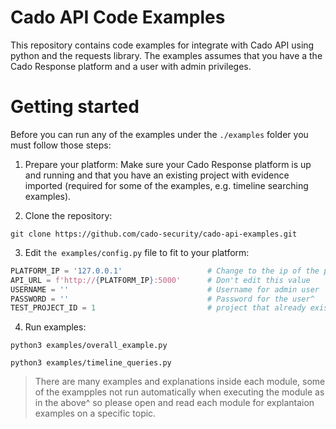 # Cado API Code Examples
This repository contains code examples for integrate with Cado API using python and the requests library.
The examples assumes that you have a the Cado Response platform and a user with admin privileges.

# Getting started
Before you can run any of the examples under the `./examples` folder you must follow those steps:

1. Prepare your platform:
Make sure your Cado Response platform is up and running and that you have an existing project with evidence imported (required for some of the examples, e.g. timeline searching examples).

2. Clone the repository:
```
git clone https://github.com/cado-security/cado-api-examples.git
```

3. Edit `the examples/config.py` file to fit to your platform:
```python
PLATFORM_IP = '127.0.0.1'                   # Change to the ip of the platform
API_URL = f'http://{PLATFORM_IP}:5000'      # Don't edit this value
USERNAME = ''                               # Username for admin user
PASSWORD = ''                               # Password for the user^
TEST_PROJECT_ID = 1                         # project that already exists
```

4. Run examples:
```
python3 examples/overall_example.py
```
```
python3 examples/timeline_queries.py
```

> There are many examples and explanations inside each module, some of the exampples not run automatically when executing the module as in the above^ so please open and read each module for explantaion examples on a specific topic.
